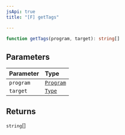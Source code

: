 ```yaml
---
jsApi: true
title: "[F] getTags"

---
```

```ts
function getTags(program, target): string[]
```

## Parameters

| Parameter | Type |
| :------ | :------ |
| `program` | [`Program`](../interfaces/Program.md) |
| `target` | [`Type`](../type-aliases/Type.md) |

## Returns

`string`[]
